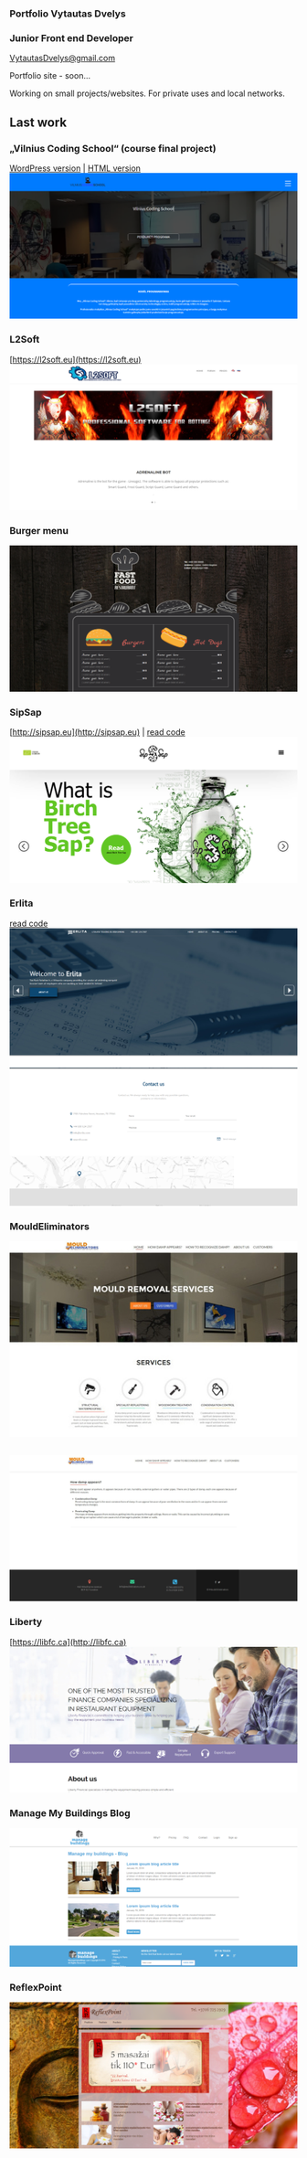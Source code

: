 ### Portfolio Vytautas Dvelys
### Junior Front end Developer
[VytautasDvelys@gmail.com](mailto:vytautasdvelys@gmail.com)

Portfolio site - soon...

Working on small projects/websites. For private uses and local networks.

##
## Last work

### „Vilnius Coding School“ (course final project)
[WordPress version](http://codingschoolprojektai.lt/tmp/kgbootcamp/vytautas_dvelys/wp/) | [HTML version](http://codingschoolprojektai.lt/tmp/kgbootcamp/vytautas_dvelys/html)
![demo](screenshots/vcs.png)


### L2Soft
[https://l2soft.eu](https://l2soft.eu)
![demo](screenshots/l2soft.png)

### Burger menu
![demo](screenshots/burger1.png)

### SipSap
[http://sipsap.eu](http://sipsap.eu) | [read code](sipsap/index.html)
![demo](screenshots/sipsap.png)


### Erlita
[read code](erlita/index.html)
![demo](screenshots/erlita.png)
![demo](screenshots/erlita-contact.png)

### MouldEliminators
![demo](screenshots/mould-main.jpg)
##
![demo](screenshots/mouldeliminator-page.jpg)

### Liberty
[https://libfc.ca](http://libfc.ca)
![demo](screenshots/liberty.png)

### Manage My Buildings Blog
![demo](screenshots/mb.png)



### ReflexPoint
![demo](screenshots/reflex.png)
